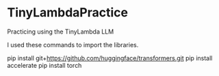 # TinyLambdaPractice
Practicing using the TinyLambda LLM

I used these commands to import the libraries.

pip install git+https://github.com/huggingface/transformers.git
pip install accelerate
pip install torch

